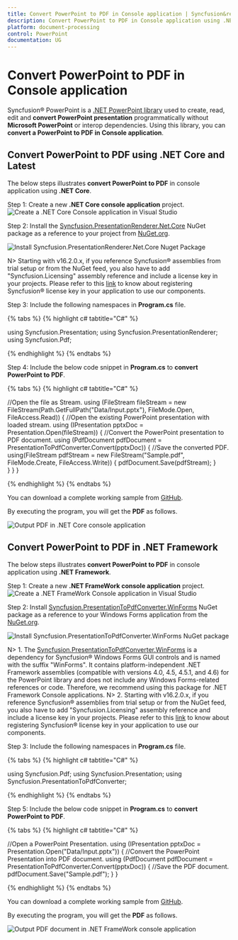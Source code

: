 ```yaml
---
title: Convert PowerPoint to PDF in Console application | Syncfusion&reg;
description: Convert PowerPoint to PDF in Console application using .NET PowerPoint library (Presentation) without Microsoft PowerPoint or interop dependencies.
platform: document-processing
control: PowerPoint
documentation: UG
---
```


# Convert PowerPoint to PDF in Console application

Syncfusion&reg; PowerPoint is a [.NET PowerPoint library](https://www.syncfusion.com/document-processing/powerpoint-framework/net) used to create, read, edit and **convert PowerPoint presentation** programmatically without **Microsoft PowerPoint** or interop dependencies. Using this library, you can **convert a PowerPoint to PDF in Console application**.

## Convert PowerPoint to PDF using .NET Core and Latest

The below steps illustrates **convert PowerPoint to PDF** in console application using **.NET Core**.

Step 1: Create a new **.NET Core console application** project.
![Create a .NET Core Console application in Visual Studio](Console-Images/NET/Console-Template-Net-Core.png)

Step 2: Install the [Syncfusion.PresentationRenderer.Net.Core](https://www.nuget.org/packages/Syncfusion.PresentationRenderer.Net.Core) NuGet package as a reference to your project from [NuGet.org](https://www.nuget.org/).

![Install Syncfusion.PresentationRenderer.Net.Core Nuget Package](Azure-Images/App-Service-Linux/Nuget_Package_PowerPoint_Presentation_to_PDF.png)

N> Starting with v16.2.0.x, if you reference Syncfusion&reg; assemblies from trial setup or from the NuGet feed, you also have to add "Syncfusion.Licensing" assembly reference and include a license key in your projects. Please refer to this [link](https://help.syncfusion.com/common/essential-studio/licensing/overview) to know about registering Syncfusion&reg; license key in your application to use our components.

Step 3: Include the following namespaces in **Program.cs** file.

{% tabs %}
{% highlight c# tabtitle="C#" %}

using Syncfusion.Presentation;
using Syncfusion.PresentationRenderer;
using Syncfusion.Pdf;

{% endhighlight %}
{% endtabs %}

Step 4: Include the below code snippet in **Program.cs** to **convert PowerPoint to PDF**.

{% tabs %}
{% highlight c# tabtitle="C#" %}

//Open the file as Stream.
using (FileStream fileStream = new FileStream(Path.GetFullPath("Data/Input.pptx"), FileMode.Open, FileAccess.Read))
{
    //Open the existing PowerPoint presentation with loaded stream.
    using (IPresentation pptxDoc = Presentation.Open(fileStream))
    {
        //Convert the PowerPoint presentation to PDF document.
        using (PdfDocument pdfDocument = PresentationToPdfConverter.Convert(pptxDoc))
        {
            //Save the converted PDF.      
            using(FileStream pdfStream = new FileStream("Sample.pdf", FileMode.Create, FileAccess.Write))
            {
                pdfDocument.Save(pdfStream);
            }           
        }
    }
}

{% endhighlight %}
{% endtabs %}

You can download a complete working sample from [GitHub](https://github.com/SyncfusionExamples/PowerPoint-Examples/tree/master/PPTX-to-PDF-conversion/Convert-PowerPoint-presentation-to-PDF/.NET).

By executing the program, you will get the **PDF** as follows.

![Output PDF in .NET Core console application](PPTXtoPDF_images/Output_PowerPoint_Presentation_to-PDF.png)

## Convert PowerPoint to PDF in .NET Framework

The below steps illustrates **convert PowerPoint to PDF** in console application using **.NET Framework**.

Step 1: Create a new **.NET FrameWork console application** project.
![Create a .NET FrameWork Console application in Visual Studio](Console-Images/NET-FrameWork/Console-Template-Net-FrameWork.png)

Step 2: Install [Syncfusion.PresentationToPdfConverter.WinForms](https://www.nuget.org/packages/Syncfusion.PresentationToPdfConverter.WinForms) NuGet package as a reference to your Windows Forms application from the [NuGet.org](https://www.nuget.org/).

![Install Syncfusion.PresentationToPdfConverter.WinForms NuGet package](Workingwith-Windows/Nuget-Package-PPTXtoPDF.png)

N> 1. The [Syncfusion.PresentationToPdfConverter.WinForms](https://www.nuget.org/packages/Syncfusion.DocToPDFConverter.WinForms) is a dependency for Syncfusion&reg; Windows Forms GUI controls and is named with the suffix "WinForms". It contains platform-independent .NET Framework assemblies (compatible with versions 4.0, 4.5, 4.5.1, and 4.6) for the PowerPoint library and does not include any Windows Forms-related references or code. Therefore, we recommend using this package for .NET Framework Console applications.
N> 2. Starting with v16.2.0.x, if you reference Syncfusion&reg; assemblies from trial setup or from the NuGet feed, you also have to add "Syncfusion.Licensing" assembly reference and include a license key in your projects. Please refer to this [link](https://help.syncfusion.com/common/essential-studio/licensing/overview) to know about registering Syncfusion&reg; license key in your application to use our components.

Step 3: Include the following namespaces in **Program.cs** file.

{% tabs %}
{% highlight c# tabtitle="C#" %}

using Syncfusion.Pdf;
using Syncfusion.Presentation;
using Syncfusion.PresentationToPdfConverter;

{% endhighlight %}
{% endtabs %}

Step 5: Include the below code snippet in **Program.cs** to **convert PowerPoint to PDF**.

{% tabs %}
{% highlight c# tabtitle="C#" %}

//Open a PowerPoint Presentation.
using (IPresentation pptxDoc = Presentation.Open("Data/Input.pptx"))
{
    //Convert the PowerPoint Presentation into PDF document.
    using (PdfDocument pdfDocument = PresentationToPdfConverter.Convert(pptxDoc))
    {
        //Save the PDF document.
        pdfDocument.Save("Sample.pdf");
    }
}

{% endhighlight %}
{% endtabs %}

You can download a complete working sample from [GitHub](https://github.com/SyncfusionExamples/PowerPoint-Examples/tree/master/PPTX-to-PDF-conversion/Convert-PowerPoint-presentation-to-PDF/.NET-FrameWork).

By executing the program, you will get the **PDF** as follows.

![Output PDF document in .NET FrameWork console application](PPTXtoPDF_images/Output_PowerPoint_Presentation_to-PDF.png)